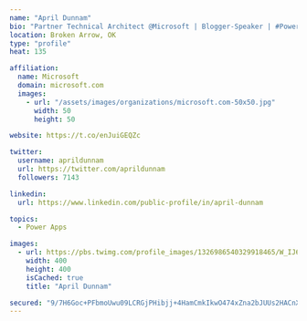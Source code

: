 ```yaml
---
name: "April Dunnam"
bio: "Partner Technical Architect @Microsoft | Blogger-Speaker | #PowerApps, #PowerAutomate, #Office365, #SharePoint | #WIT | #Karaoke Queen"
location: Broken Arrow, OK
type: "profile"
heat: 135

affiliation:
  name: Microsoft
  domain: microsoft.com
  images:
    - url: "/assets/images/organizations/microsoft.com-50x50.jpg"
      width: 50
      height: 50

website: https://t.co/enJuiGEQZc

twitter:
  username: aprildunnam
  url: https://twitter.com/aprildunnam
  followers: 7143

linkedin:
  url: https://www.linkedin.com/public-profile/in/april-dunnam

topics:
  - Power Apps

images:
  - url: https://pbs.twimg.com/profile_images/1326986540329918465/W_IJ6Ih2_400x400.jpg
    width: 400
    height: 400
    isCached: true
    title: "April Dunnam"

secured: "9/7H6Goc+PFbmoUwu09LCRGjPHibjj+4HamCmkIkwO474xZna2bJUUs2HACnXtPEsvOx6oawZOx4Ml7se3YJPIpD90/GGCK2HId2AKWVk47dJKKPE1eVjV6yjHv87+fvDxLaPmNS6vAIXXBi1yzl5WU7xFQo1T8sSStTWMIfWj6puOmMyYCMfn6NAyX4NJnyGSFyRoa28RcL6W5LzovBTnVZCsfDu3X+I0s9B8uSZj5Iza9LenGD5IJIoCX504SqbzX5VIncjvYywKwsT+6p3uYdzD+DRdme4Fgx5jHy3egsfail0gQI5vTkTa1qNVkrp/ZkTP/gmgqa+GlhtCmozWhNKWTSx8sJDCrVYHoIO7mOBOKUB6uba6xp70NR8M8zaZ1oLZ65LotbzZ27XfM4XC+5hTChDVJmZ8w54Q5ReUI=;JwSZ6Wa6jKL3NBzg0u0saw=="
---
```


